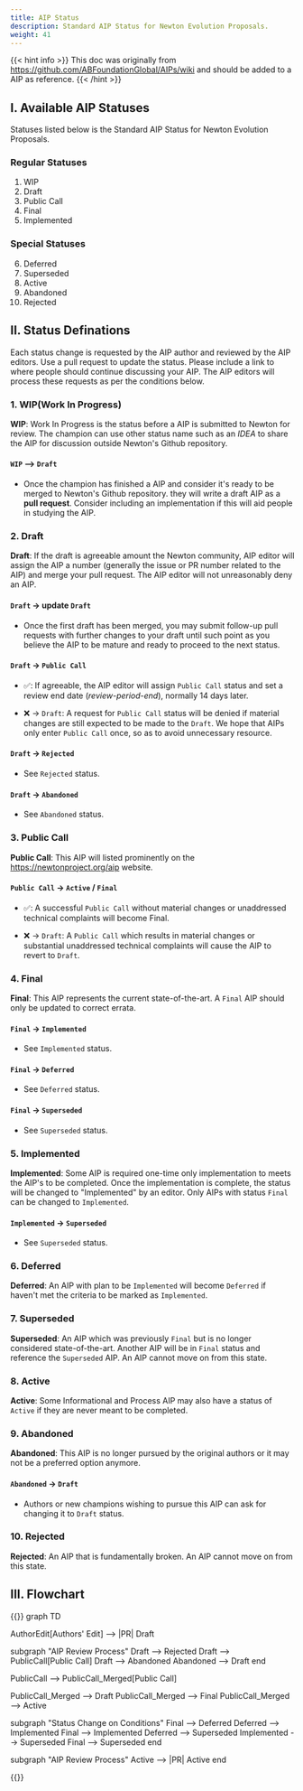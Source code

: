 ```yaml
---
title: AIP Status
description: Standard AIP Status for Newton Evolution Proposals.
weight: 41
---
```


{{< hint info >}}
This doc was originally from https://github.com/ABFoundationGlobal/AIPs/wiki and should be added to a AIP as reference.
{{< /hint >}}

## I. Available AIP Statuses

Statuses listed below is the Standard AIP Status for Newton Evolution Proposals.

### Regular Statuses

1. WIP
2. Draft
3. Public Call
4. Final
5. Implemented

### Special Statuses

6. Deferred
7. Superseded
8. Active
9. Abandoned
10. Rejected

## II. Status Definations

Each status change is requested by the AIP author and reviewed by the AIP editors. Use a pull request to update the status. Please include a link to where people should continue discussing your AIP. The AIP editors will process these requests as per the conditions below.

### 1. WIP(Work In Progress)

**WIP**: Work In Progress is the status before a AIP is submitted to Newton for review. The champion can use other status name such as an _IDEA_ to share the AIP for discussion outside Newton's Github repository.

#### `WIP` --> `Draft`

- Once the champion has finished a AIP and consider it's ready to be merged to Newton's Github repository. they will write a draft AIP as a **pull request**. Consider including an implementation if this will aid people in studying the AIP.

### 2. Draft

**Draft**: If the draft is agreeable amount the Newton community, AIP editor will assign the AIP a number (generally the issue or PR number related to the AIP) and merge your pull request. The AIP editor will not unreasonably deny an AIP.

#### `Draft` -> update `Draft`

- Once the first draft has been merged, you may submit follow-up pull requests with further changes to your draft until such point as you believe the AIP to be mature and ready to proceed to the next status.

#### `Draft` -> `Public Call`

- ✅: If agreeable, the AIP editor will assign `Public Call` status and set a review end date (_review-period-end_), normally 14 days later.

- ❌ -> `Draft`: A request for `Public Call` status will be denied if material changes are still expected to be made to the `Draft`. We hope that AIPs only enter `Public Call` once, so as to avoid unnecessary resource.

#### `Draft` -> `Rejected`

- See `Rejected` status.

#### `Draft` -> `Abandoned`

- See `Abandoned` status.

### 3. Public Call

**Public Call**: This AIP will listed prominently on the https://newtonproject.org/aip website.

#### `Public Call` -> `Active` / `Final`

- ✅: A successful `Public Call` without material changes or unaddressed technical complaints will become Final.

- ❌ -> `Draft`: A `Public Call` which results in material changes or substantial unaddressed technical complaints will cause the AIP to revert to `Draft`.

### 4. Final

**Final**: This AIP represents the current state-of-the-art. A `Final` AIP should only be updated to correct errata.

#### `Final` -> `Implemented`

- See `Implemented` status.

#### `Final` -> `Deferred`

- See `Deferred` status.

#### `Final` -> `Superseded`

- See `Superseded` status.

### 5. Implemented

**Implemented**: Some AIP is required one-time only implementation to meets the AIP's to be completed. Once the implementation is complete, the status will be changed to "Implemented" by an editor. Only AIPs with status `Final` can be changed to `Implemented`.

#### `Implemented` -> `Superseded`

- See `Superseded` status.

### 6. Deferred

**Deferred**: An AIP with plan to be `Implemented` will become `Deferred` if haven't met the criteria to be marked as `Implemented`.

### 7. Superseded

**Superseded**: An AIP which was previously `Final` but is no longer considered state-of-the-art. Another AIP will be in `Final` status and reference the `Superseded` AIP. An AIP cannot move on from this state.

### 8. Active

**Active**: Some Informational and Process AIP may also have a status of `Active` if they are never meant to be completed.

### 9. Abandoned

**Abandoned**: This AIP is no longer pursued by the original authors or it may not be a preferred option anymore.

#### `Abandoned` -> `Draft`

- Authors or new champions wishing to pursue this AIP can ask for changing it to `Draft` status.

### 10. Rejected

**Rejected**: An AIP that is fundamentally broken. An AIP cannot move on from this state.

## III. Flowchart

{{<mermaid class="text-center">}}
graph TD

AuthorEdit[Authors' Edit] --> |PR| Draft

subgraph "AIP Review Process"
Draft --> Rejected
Draft --> PublicCall[Public Call]
Draft --> Abandoned
Abandoned --> Draft
end

PublicCall --> PublicCall_Merged[Public Call]

PublicCall_Merged --> Draft
PublicCall_Merged --> Final
PublicCall_Merged --> Active

subgraph "Status Change on Conditions"
Final --> Deferred
Deferred --> Implemented
Final --> Implemented
Deferred --> Superseded
Implemented --> Superseded
Final --> Superseded
end

subgraph "AIP Review Process"
Active --> |PR| Active
end

{{</mermaid >}}

